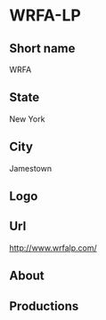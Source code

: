 # WRFA-LP

## Short name

WRFA

## State

New York

## City

Jamestown

## Logo



## Url

http://www.wrfalp.com/

## About



## Productions


